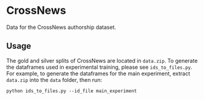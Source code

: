 # CrossNews
Data for the CrossNews authorship dataset.
## Usage
The gold and silver splits of CrossNews are located in `data.zip`. To generate the dataframes used in experimental training, please see `ids_to_files.py`. For example, to generate the dataframes for the main experiment, extract `data.zip` into the `data` folder, then run:

`python ids_to_files.py --id_file main_experiment`

